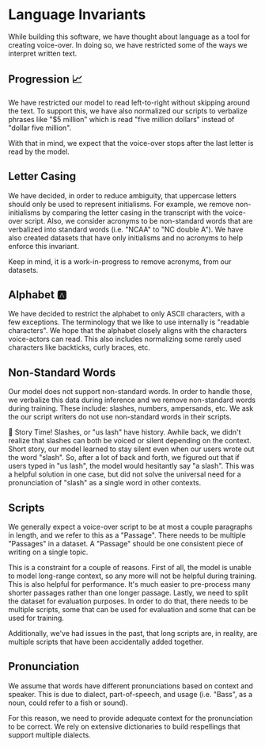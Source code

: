
# Language Invariants

While building this software, we have thought about language as a tool for creating voice-over.
In doing so, we have restricted some of the ways we interpret written text.

## Progression :chart_with_upwards_trend:

We have restricted our model to read left-to-right without skipping around the text. To support
this, we have also normalized our scripts to verbalize phrases like "$5 million" which is
read "five million dollars" instead of "dollar five million".

With that in mind, we expect that the voice-over stops after the last letter is read by the model.

## Letter Casing

We have decided, in order to reduce ambiguity, that uppercase letters should only be used to
represent initialisms. For example, we remove non-initialisms by comparing the letter casing in the
transcript with the voice-over script. Also, we consider acronyms to be non-standard words that are
verbalized into standard words (i.e. "NCAA" to "NC double A"). We have also created datasets that
have only initialisms and no acronyms to help enforce this invariant.

Keep in mind, it is a work-in-progress to remove acronyms, from our datasets.

## Alphabet :a:

We have decided to restrict the alphabet to only ASCII characters, with a few exceptions.
The terminology that we like to use internally is "readable characters". We hope that
the alphabet closely aligns with the characters voice-actors can read. This also includes
normalizing some rarely used characters like backticks, curly braces, etc.

## Non-Standard Words

Our model does not support non-standard words. In order to handle those, we verbalize
this data during inference and we remove non-standard words during training. These
include: slashes, numbers, ampersands, etc. We ask the our script writers do not use non-standard
words in their scripts.

:eyes: Story Time! Slashes, or "us lash" have history. Awhile back, we didn't realize that slashes
can both be voiced or silent depending on the context. Short story, our model learned to stay silent
even when our users wrote out the word "slash". So, after a lot of back and forth, we figured out
that if users typed in "us lash", the model would hesitantly say "a slash". This was a helpful solution in one case, but did not solve the universal need for a pronunciation of "slash" as a single word in other contexts.

## Scripts

We generally expect a voice-over script to be at most a couple paragraphs in length, and we refer
to this as a "Passage". There needs to be multiple "Passages" in a dataset. A "Passage" should be
one consistent piece of writing on a single topic.

This is a constraint for a couple of reasons. First of all, the model is unable to model long-range
context, so any more will not be helpful during training. This is also helpful for performance.
It's much easier to pre-process many shorter passages rather than one longer passage. Lastly, we
need to split the dataset for evaluation purposes. In order to do that, there needs to be
multiple scripts, some that can be used for evaluation and some that can be used for training.

Additionally, we've had issues in the past, that long scripts are, in reality, are multiple scripts
that have been accidentally added together.

## Pronunciation

We assume that words have different pronunciations based on context and speaker. This is due
to dialect, part-of-speech, and usage (i.e. "Bass", as a noun, could refer to a fish or sound).

For this reason, we need to provide adequate context for the pronunciation to be correct. We rely
on extensive dictionaries to build respellings that support multiple dialects.
